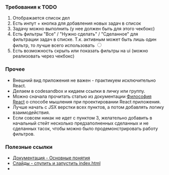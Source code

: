 ### Требования к TODO
1. Отображается список дел
2. Есть инпут + кнопка для добавления новых задач в список
3. Задачу можно выполнить (у нее должен быть для этого чекбокс)
4. Есть фильтры "Все" / "Нужно сделать" / "Сделанное" для фильтрации задач в списке. Т.к. активным может быть лишь один фильтр, то лучше всего использовать <input type="radio" />
5. Есть возможность скрыть или показать фильтры на ui (можно реализовать через чекбокс)


### Прочее
- Внешний вид приложения не важен - практикуем исключительно React.
- Делаем в codesandbox и кидаем ссылки в личку или группу.
- Можно сначала прочитать статью из документации [Философия React](https://ru.reactjs.org/docs/thinking-in-react.html) о способе мышления при проектировании React приложения.
- Лучше начать с JSX верстки всех пунктов, а потом добавлять логику взаимодействия.
- Если совсем никак не идет с пунктом 3, желательно добавить в начальный стейт несколько предзаполненных сделанных и не сделанных тасок, чтобы можно было продемонстрировать работу фильтров.


### Полезные ссылки
- [Документация - Основные понятия](https://ru.reactjs.org/docs/hello-world.html)
- [Слайды - спулить и запустить index.html](https://github.com/fetchMachine/tms-js-pro/tree/main/32-react/reveal.js-master)
-
